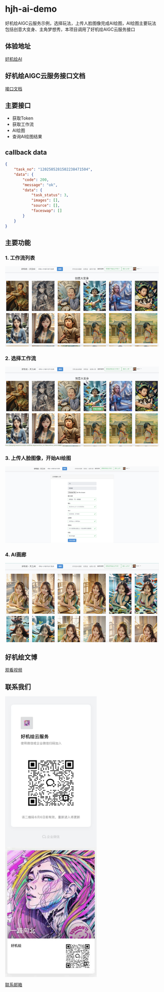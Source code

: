 # hjh-ai-demo

好机绘AIGC云服务示例，选择玩法，上传人脸图像完成AI绘图，AI绘图主要玩法包括创意大变身、主角梦想秀，本项目调用了好机绘AIGC云服务接口

## 体验地址

[好机绘AI](https://tiangong2.wepromo.cn/)

## 好机绘AIGC云服务接口文档

[接口文档](https://cloud.wepromo.cn/openapi/index.html)

## 主要接口

* 获取Token
* 获取工作流
* AI绘图
* 查询AI绘图结果

## callback data
```json
{
	"task_no": "1202505281502238471504",
	"data": {
        "code": 200,
        "message": "ok",
        "data": {
		    "task_status": 3,
		    "images": [],
		    "source": [],
		    "faceswap": []
        }
	}
}
```

## 主要功能

### 1. 工作流列表

![](docs/2.png)

### 2. 选择工作流

![](docs/3.png)

### 3. 上传人脸图像，开始AI绘图

![](docs/WX20250529-155434@2x.png)

### 4. AI画廊

![](docs/1.png)

## 好机绘文博

[观看视频](https://ai.wepromo.cn/images/announcement_image/844a870837301c4395bf1bb5a970fffa1741663274.mp4)

## 联系我们

<span>
<img src="docs/WechatIMG13022.jpg" width="300px" alt="企业微信" align=center />
<img src="docs/WX20250530-183744@2x.png" width="300px" alt="企业微信" align=center />
</span>

[联系邮箱](mailto:xitongtongzhi@ai-space.net)